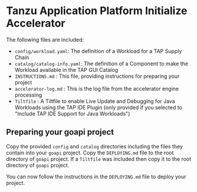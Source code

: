 # Tanzu Application Platform Initialize Accelerator

The following files are included:
- `config/workload.yaml`: The definition of a Workload for a TAP Supply Chain
- `catalog/catalog-info.yaml`: The definition of a Component to make the Workload available in the TAP GUI Catalog
- `INSTRUCTIONS.md` : This file, providing instructions for preparing your project
- `accelerator-log.md` : This is the log file from the accelerator engine processing
- `Tiltfile` : A Tiltfile to enable Live Update and Debugging for Java Workloads using the TAP IDE Plugin (only provided if you selected to "Include TAP IDE Support for Java Workloads")

## Preparing your goapi project

Copy the provided `config` and `catalog` directories including the files they contain into your `goapi` project. Copy the `DEPLOYING.md` file to the root directory of `goapi` project. If a `Tiltfile` was included then copy it to the root directory of `goapi` project.

You can now follow the instructions in the `DEPLOYING.md` file to deploy your project.

